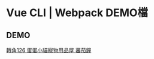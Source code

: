 # Vue CLI | Webpack DEMO檔

## DEMO
  [轉角126
    ](https://ging19920224.github.io/Corner-126/)
  [蛋蛋小貓寵物用品屋
    ](https://ging19920224.github.io/EggCat/#/)
  [蕃茄鐘
    ](https://ging19920224.github.io/pomodoro/#/)

